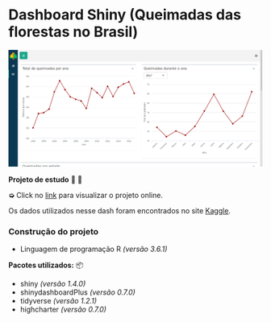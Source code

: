 # Dashboard Shiny (Queimadas das florestas no Brasil)

![Dash](www/img/dash.png)

**Projeto de estudo** :book: :pencil:

**➭** Click no [link](https://valerianiceria.shinyapps.io/queimadasflorestasbrasil/) para visualizar o projeto online.

Os dados utilizados nesse dash foram encontrados no site [Kaggle](https://www.kaggle.com/gustavomodelli/forest-fires-in-brazil).

### Construção do projeto

* Linguagem de programação R *(versão 3.6.1)*

**Pacotes utilizados:** :package:

* shiny *(versão 1.4.0)*
* shinydashboardPlus *(versão 0.7.0)*
* tidyverse *(versão 1.2.1)*
* highcharter *(versão 0.7.0)*
